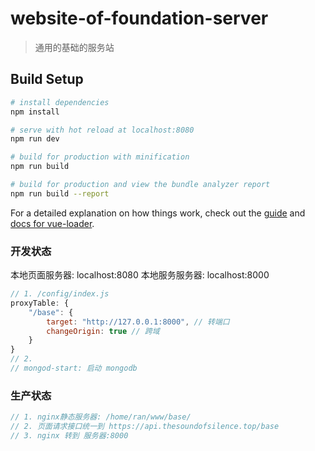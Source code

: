# website-of-foundation-server

> 通用的基础的服务站

## Build Setup

```bash
# install dependencies
npm install

# serve with hot reload at localhost:8080
npm run dev

# build for production with minification
npm run build

# build for production and view the bundle analyzer report
npm run build --report
```

For a detailed explanation on how things work, check out the [guide](http://vuejs-templates.github.io/webpack/) and [docs for vue-loader](http://vuejs.github.io/vue-loader).

### 开发状态

本地页面服务器: localhost:8080
本地服务服务器: localhost:8000

```js
// 1. /config/index.js
proxyTable: {
    "/base": {
        target: "http://127.0.0.1:8000", // 转端口
        changeOrigin: true // 跨域
    }
}
// 2. 
// mongod-start: 启动 mongodb
```

### 生产状态
```js
// 1. nginx静态服务器: /home/ran/www/base/
// 2. 页面请求接口统一到 https://api.thesoundofsilence.top/base
// 3. nginx 转到 服务器:8000
```
